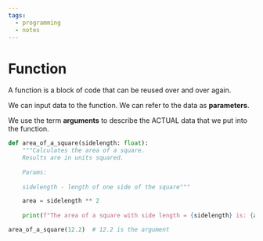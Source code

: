 ```yaml
---
tags:
  - programming
  - notes
---
```

# Function

A function is a block of code that can be reused over and over again.

We can input data to the function. We can refer to the data as **parameters**.

We use the term **arguments** to describe the ACTUAL data that we put
into the function.

```python
def area_of_a_square(sidelength: float):
	"""Calculates the area of a square.
	Results are in units squared.
	
	Params:
	
	sidelength - length of one side of the square"""

	area = sidelength ** 2
	
	print(f"The area of a square with side length = {sidelength} is: {area} square units")

area_of_a_square(12.2)  # 12.2 is the argument

```